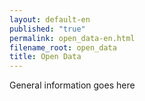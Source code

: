 ```yaml
---
layout: default-en
published: "true"
permalink: open_data-en.html
filename_root: open_data
title: Open Data
---
```


General information goes here
